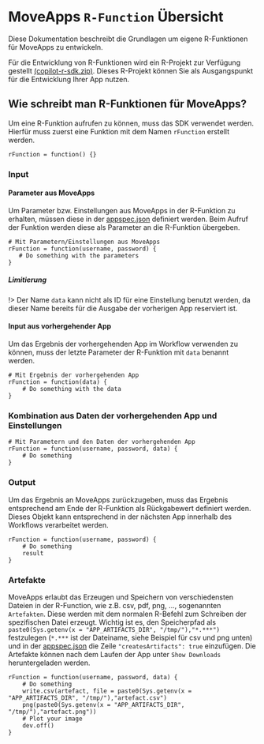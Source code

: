 # MoveApps `R-Function` Übersicht
Diese Dokumentation beschreibt die Grundlagen um eigene R-Funktionen für MoveApps zu entwickeln. 

Für die Entwicklung von R-Funktionen wird ein R-Projekt zur Verfügung gestellt [(copilot-r-sdk.zip)](copilot-r-sdk.zip ':ignore'). Dieses R-Projekt können Sie als Ausgangspunkt für die Entwicklung Ihrer App nutzen.

## Wie schreibt man R-Funktionen für MoveApps?
Um eine R-Funktion aufrufen zu können, muss das SDK verwendet werden. 
Hierfür muss zuerst eine Funktion mit dem Namen `rFunction` erstellt werden.
```
rFunction = function() {}
```

### Input

#### Parameter aus MoveApps
Um Parameter bzw. Einstellungen aus MoveApps in der R-Funktion zu erhalten, müssen diese in der [appspec.json](de/appspec.md) definiert werden. Beim Aufruf der Funktion werden diese als Parameter an die R-Funktion übergeben.
```
# Mit Parametern/Einstellungen aus MoveApps 
rFunction = function(username, password) {
   # Do something with the parameters
}
```

##### Limitierung
!> Der Name `data` kann nicht als ID für eine Einstellung benutzt werden, da dieser Name bereits für die Ausgabe der vorherigen App reserviert ist.


#### Input aus vorhergehender App
Um das Ergebnis der vorhergehenden App im Workflow verwenden zu können, muss der letzte Parameter der R-Funktion mit `data` benannt werden.
```
# Mit Ergebnis der vorhergehenden App
rFunction = function(data) {
    # Do something with the data
}
```

### Kombination aus Daten der vorhergehenden App und Einstellungen
```
# Mit Parametern und den Daten der vorhergehenden App
rFunction = function(username, password, data) {
    # Do something
}
```

### Output
Um das Ergebnis an MoveApps zurückzugeben, muss das Ergebnis entsprechend am Ende der R-Funktion als Rückgabewert definiert werden.
Dieses Objekt kann entsprechend in der nächsten App innerhalb des Workflows verarbeitet werden. 
```
rFunction = function(username, password) {
    # Do something
    result
}
```

### Artefakte
MoveApps erlaubt das Erzeugen und Speichern von verschiedensten Dateien in der R-Function, wie z.B. csv, pdf, png, ..., sogenannten `Artefakten`. Diese werden mit dem normalen R-Befehl zum Schreiben der spezifischen Datei erzeugt. Wichtig ist es, den Speicherpfad als `paste0(Sys.getenv(x = "APP_ARTIFACTS_DIR", "/tmp/"),"*.***")` festzulegen (`*.***` ist der Dateiname, siehe Beispiel für csv und png unten) und in der [appspec.json](de/appspec.md) die Zeile `"createsArtifacts": true` einzufügen.  Die Artefakte können nach dem Laufen der App unter `Show Downloads` heruntergeladen werden.
```
rFunction = function(username, password, data) {
    # Do something
    write.csv(artefact, file = paste0(Sys.getenv(x = "APP_ARTIFACTS_DIR", "/tmp/"),"artefact.csv")
	png(paste0(Sys.getenv(x = "APP_ARTIFACTS_DIR", "/tmp/"),"artefact.png"))
	# Plot your image
	dev.off()
}
```


